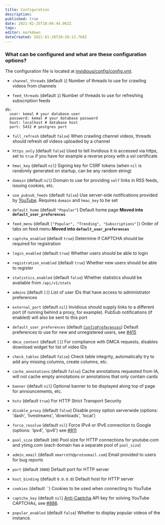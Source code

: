 ```yaml
---
title: Configuration
description: 
published: true
date: 2021-02-25T18:04:44.062Z
tags: 
editor: markdown
dateCreated: 2021-01-28T20:39:13.768Z
---
```


### What can be configured and what are these configuration options?

The configuration file is located at [invidious/config/config.yml](https://github.com/iv-org/invidious/blob/master/config/config.example.yml).

- `channel_threads` (default `1`) Number of threads to use for crawling videos from channels

- `feed_threads` (default `1`) Number of threads to use for refreshing subscription feeds

```
db:
  user: kemal # your database user
  password: kemal # your database password
  host: localhost # database host
  port: 5432 # postgres port
```

- `full_refresh` (default `false`) When crawling channel videos, threads should refresh *all* videos uploaded by a channel

- `https_only` (default `false`) Used to tell Invidious it is accessed via https, set to `true` if you have for example a reverse proxy with a ssl certificate

- `hmac_key` (default `nil`) Signing key for CSRF tokens (when `nil` is randomly generated on startup, can be any random string)

- `domain` (default `nil`) Domain to use for providing `self` links in RSS feeds, issuing cookies, etc.

- `use_pubsub_feeds` (default `false`) Use server-side notifications provided by [YouTube](https://developers.google.com/youtube/v3/guides/push_notifications). Requires `domain` and `hmac_key` to be set

- `default_home` (default `"Popular"`) Default home page **Moved into `default_user_preferences`**

- `feed_menu` (default `["Popular", "Trending", "Subscriptions"]`) Order of tabs on feed menu **Moved into `default_user_preferences`**

- `captcha_enabled` (default `true`) Determine if CAPTCHA should be required for registration

- `login_enabled` (default `true`) Whether users should be able to login

- `registration_enabled` (default `true`) Whether new users should be able to register

- `statistics_enabled` (default `false`) Whether statistics should be available from `/api/v1/stats`

- `admins` (default `[]`) List of user IDs that have access to administrator preferences

- `external_port` (default `nil`) Invidious should supply links to a different port (if running behind a proxy, for example). PubSub notifications (if enabled) will also be sent to this port

- `default_user_preferences` (default [`ConfigPreferences`](https://github.com/iv-org/invidious/blob/master/src/invidious/helpers/helpers.cr#L127)) Default preferences to use for new and unregistered users, see [#415](https://github.com/iv-org/invidious/issues/415)

- `dmca_content` (default `[]`) For compliance with DMCA requests, disables download widget for list of video IDs

- `check_tables` (default `false`) Check table integrity, automatically try to add any missing columns, create columns, etc.

- `cache_annotations` (default `false`) Cache annotations requested from IA, will not cache empty annotations or annotations that only contain cards

- `banner` (default `nil`) Optional banner to be displayed along top of page for announcements, etc.

- `hsts` (default `true`) For HTTP Strict Transport Security

- `disable_proxy` (default `false`) Disable proxy option serverwide (options: 'dash', 'livestreams', 'downloads', 'local')

- `force_resolve` (default `nil`) Force IPv4 or IPv6 connection to Google (options: 'ipv4', 'ipv6') see [#811](https://github.com/iv-org/invidious/issues/811)

- `pool_size` (default `100`) Pool size for HTTP connections for youtube.com and ytimg.com (each domain has a separate pool of `pool_size`)

- `admin_email` (default `omarroth@protonmail.com`) Email provided to users for bug reports

- `port` (default `3000`) Default port for HTTP server

- `host_binding` (default `0.0.0.0`) Default host for HTTP server

- `cookies` (default ``) Cookies to be used when connecting to YouTube

- `captcha_key` (default `nil`) [Anti-Captcha](https://anti-captcha.com/) API key for solving YouTube CAPTCHAs, see [#886](https://github.com/iv-org/invidious/issues/886).

- `popular_enabled` (default `false`) Whether to display popular videos of the instance.
